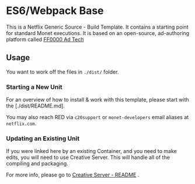 # ES6/Webpack Base

This is a Netflix Generic Source - Build Template. It contains a starting point for standard Monet executions. It is based on an open-source, ad-authoring platform called [FF0000 Ad Tech](https://github.com/ff0000-ad-tech)

## Usage

You want to work off the files in `./dist/` folder.

### Starting a New Unit

For an overview of how to install & work with this template, please start with the [./dist/README.md].

You may also reach RED via `c20support` or `monet-developers` email aliases at `netflix.com`.

### Updating an Existing Unit

If you were linked here by an existing Container, and you need to make edits, you will need to use Creative Server. This will handle all of the compiling and packaging.

For more info, please go to [Creative Server - README](https://github.com/ff0000-ad-tech/wp-creative-server/blob/master/README.md) .
